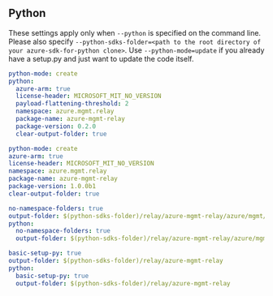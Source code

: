 ## Python

These settings apply only when `--python` is specified on the command line.
Please also specify `--python-sdks-folder=<path to the root directory of your azure-sdk-for-python clone>`.
Use `--python-mode=update` if you already have a setup.py and just want to update the code itself.

``` yaml $(python) && !$(track2)
python-mode: create
python:
  azure-arm: true
  license-header: MICROSOFT_MIT_NO_VERSION
  payload-flattening-threshold: 2
  namespace: azure.mgmt.relay
  package-name: azure-mgmt-relay
  package-version: 0.2.0
  clear-output-folder: true
```

``` yaml $(python) && $(track2)
python-mode: create
azure-arm: true
license-header: MICROSOFT_MIT_NO_VERSION
namespace: azure.mgmt.relay
package-name: azure-mgmt-relay
package-version: 1.0.0b1
clear-output-folder: true
```

``` yaml $(python) && $(python-mode) == 'update'
no-namespace-folders: true
output-folder: $(python-sdks-folder)/relay/azure-mgmt-relay/azure/mgmt/relay
python:
  no-namespace-folders: true
  output-folder: $(python-sdks-folder)/relay/azure-mgmt-relay/azure/mgmt/relay
```
``` yaml $(python) && $(python-mode) == 'create'
basic-setup-py: true
output-folder: $(python-sdks-folder)/relay/azure-mgmt-relay
python:
  basic-setup-py: true
  output-folder: $(python-sdks-folder)/relay/azure-mgmt-relay
```
